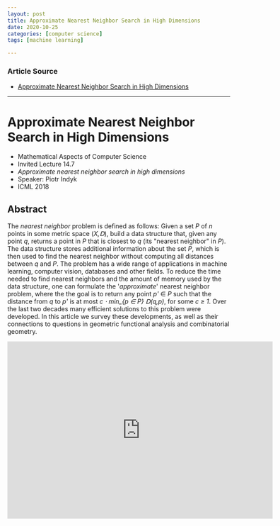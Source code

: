 ```yaml
---
layout: post
title: Approximate Nearest Neighbor Search in High Dimensions
date: 2020-10-25
categories: [computer science]
tags: [machine learning]

---
```


### Article Source
* [Approximate Nearest Neighbor Search in High Dimensions](https://www.youtube.com/watch?v=cn15P8vgB1A)

----

# Approximate Nearest Neighbor Search in High Dimensions

* Mathematical Aspects of Computer Science
* Invited Lecture 14.7
* *Approximate nearest neighbor search in high dimensions*
* Speaker: Piotr Indyk
* ICML 2018
 
## Abstract
The *nearest neighbor* problem is defined as follows: Given a set *P* of *n* points in some metric space (*X,𝖣*), build a data structure that, given any point *q*, returns a point in *P* that is closest to *q* (its "nearest neighbor" in *P*). The data structure stores additional information about the set *P*, which is then used to find the nearest neighbor without computing all distances between *q* and *P*. The problem has a wide range of applications in machine learning, computer vision, databases and other fields. 
 To reduce the time needed to find nearest neighbors and the amount of memory used by the data structure, one can formulate the '*approximate*' nearest neighbor problem, where the the goal is to return any point *p'* ∈ *P* such that the distance from *q* to *p'* is at most *c ⋅ min_{p ∈ P} 𝖣(q,p)*, for some *c ≥ 1*. Over the last two decades many efficient solutions to this problem were developed. In this article we survey these developments, as well as their connections to questions in geometric functional analysis and combinatorial geometry. 

<iframe width="600" height="400" src="https://www.youtube.com/embed/cn15P8vgB1A" frameborder="0" allow="accelerometer; autoplay; clipboard-write; encrypted-media; gyroscope; picture-in-picture" allowfullscreen></iframe>
